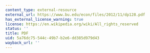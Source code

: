 ```yaml
---
content_type: external-resource
external_url: https://www.bu.edu/econ/files/2012/11/dp128.pdf
has_external_license_warning: true
license: https://en.wikipedia.org/wiki/All_rights_reserved
status: ''
title: PDF
uid: 5a76dc75-544c-49b7-b2e6-dd385d979d43
wayback_url: ''
---
```

